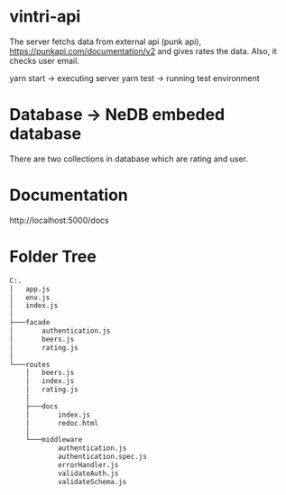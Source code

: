 # vintri-api

The server fetchs data from external api (punk api), https://punkapi.com/documentation/v2 and gives rates the data. 
Also, it checks user email. 

yarn start -> executing server
yarn test -> running test environment

# Database -> NeDB embeded database
There are two collections in database which are rating and user.

# Documentation 
http://localhost:5000/docs

# Folder Tree
```bash
C:.
│   app.js
│   env.js
│   index.js
│
├───facade
│       authentication.js
│       beers.js
│       rating.js
│
└───routes
    │   beers.js
    │   index.js
    │   rating.js
    │
    ├───docs
    │       index.js
    │       redoc.html
    │
    └───middleware
            authentication.js
            authentication.spec.js
            errorHandler.js
            validateAuth.js
            validateSchema.js

